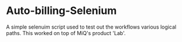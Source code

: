 # Auto-billing-Selenium
A simple selenuim script used to test out the workflows various logical paths. This worked on top of MiQ's product 'Lab'.
